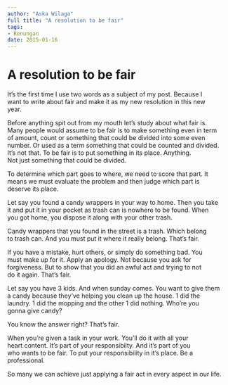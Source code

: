 ```yaml
---
author: "Aska Wilaga"
full title: "A resolution to be fair"
tags:
- Renungan
date: 2015-01-16
---
```


# A resolution to be fair

It’s the first time I use two words as a subject of my post. Because I  
want to write about fair and make it as my new resolution in this new  
year.

Before anything spit out from my mouth let’s study about what fair is.  
Many people would assume to be fair is to make something even in term  
of amount, count or something that could be divided into some even  
number. Or used as a term something that could be counted and divided.  
It’s not that. To be fair is to put something in its place. Anything.  
Not just something that could be divided.

To determine which part goes to where, we need to score that part. It  
means we must evaluate the problem and then judge which part is  
deserve its place.

Let say you found a candy wrappers in your way to home. Then you take  
it and put it in your pocket as trash can is nowhere to be found. When  
you got home, you dispose it along with your other trash.

Candy wrappers that you found in the street is a trash. Which belong  
to trash can. And you must put it where it really belong. That’s fair.

If you have a mistake, hurt others, or simply do something bad. You  
must make up for it. Apply an apology. Not because you ask for  
forgiveness. But to show that you did an awful act and trying to not  
do it again. That’s fair.

Let say you have 3 kids. And when sunday comes. You want to give them  
a candy because they’ve helping you clean up the house. 1 did the  
laundry. 1 did the mopping and the other 1 did nothing. Who’re you  
gonna give candy?

You know the answer right? That’s fair.

When you’re given a task in your work. You’ll do it with all your  
heart content. It’s part of your responsibilty. And it’s part of you  
who wants to be fair. To put your responsibility in it’s place. Be a  
professional.

So many we can achieve just applying a fair act in every aspect in our life.